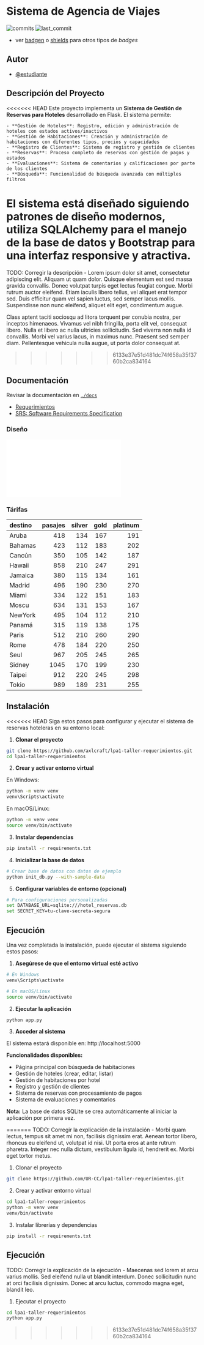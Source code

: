 # Sistema de Agencia de Viajes

![commits](https://badgen.net/github/commits/UR-CC/lp2-taller1?icon=github) 
![last_commit](https://img.shields.io/github/last-commit/UR-CC/lp2-taller1)

- ver [badgen](https://badgen.net/) o [shields](https://shields.io/) para otros tipos de _badges_

## Autor

- [@estudiante](https://www.github.com/estudiante)

## Descripción del Proyecto

<<<<<<< HEAD
Este proyecto implementa un **Sistema de Gestión de Reservas para Hoteles** desarrollado en Flask. El sistema permite:

	- **Gestión de Hoteles**: Registro, edición y administración de hoteles con estados activos/inactivos
	- **Gestión de Habitaciones**: Creación y administración de habitaciones con diferentes tipos, precios y capacidades
	- **Registro de Clientes**: Sistema de registro y gestión de clientes
	- **Reservas**: Proceso completo de reservas con gestión de pagos y estados
	- **Evaluaciones**: Sistema de comentarios y calificaciones por parte de los clientes
	- **Búsqueda**: Funcionalidad de búsqueda avanzada con múltiples filtros

El sistema está diseñado siguiendo patrones de diseño modernos, utiliza SQLAlchemy para el manejo de la base de datos y Bootstrap para una interfaz responsive y atractiva.
=======
TODO: Corregir la descripción - Lorem ipsum dolor sit amet, consectetur adipiscing elit. Aliquam ut quam dolor. Quisque elementum est sed massa gravida convallis. Donec volutpat turpis eget lectus feugiat congue. Morbi rutrum auctor eleifend. Etiam iaculis libero tellus, vel aliquet erat tempor sed. Duis efficitur quam vel sapien luctus, sed semper lacus mollis. Suspendisse non nunc eleifend, aliquet elit eget, condimentum augue.

Class aptent taciti sociosqu ad litora torquent per conubia nostra, per inceptos himenaeos. Vivamus vel nibh fringilla, porta elit vel, consequat libero. Nulla et libero ac nulla ultricies sollicitudin. Sed viverra non nulla id convallis. Morbi vel varius lacus, in maximus nunc. Praesent sed semper diam. Pellentesque vehicula nulla augue, ut porta dolor consequat at.
>>>>>>> 6133e37e51d481dc74f658a35f3760b2ca834164

## Documentación

Revisar la documentación en [`./docs`](./docs)

- [Requerimientos](./docs/requerimientos.md)
- [SRS: Software Requirements Specification](./docs/srs.md)

### Diseño

![Diagrama de Clases](./docs/diagramas.md)

### Tárifas

|destino|pasajes|silver|gold|platinum|
|:---|---:|---:|---:|---:|
|Aruba|418|134|167|191|
|Bahamas|423|112|183|202|
|Cancún|350|105|142|187|
|Hawaii|858|210|247|291|
|Jamaica|380|115|134|161|
|Madrid|496|190|230|270|
|Miami|334|122|151|183|
|Moscu|634|131|153|167|
|NewYork|495|104|112|210|
|Panamá|315|119|138|175|
|Paris|512|210|260|290|
|Rome|478|184|220|250|
|Seul|967|205|245|265|
|Sidney|1045|170|199|230|
|Taipei|912|220|245|298|
|Tokio|989|189|231|255|

## Instalación

<<<<<<< HEAD
Siga estos pasos para configurar y ejecutar el sistema de reservas hoteleras en su entorno local:

1. **Clonar el proyecto**
```bash
git clone https://github.com/axlcraft/lpa1-taller-requerimientos.git
cd lpa1-taller-requerimientos
```

2. **Crear y activar entorno virtual**

En Windows:
```bash
python -m venv venv
venv\Scripts\activate
```

En macOS/Linux:
```bash
python -m venv venv
source venv/bin/activate
```

3. **Instalar dependencias**
```bash
pip install -r requirements.txt
```

4. **Inicializar la base de datos**
```bash
# Crear base de datos con datos de ejemplo
python init_db.py --with-sample-data
```

5. **Configurar variables de entorno (opcional)**
```bash
# Para configuraciones personalizadas
set DATABASE_URL=sqlite:///hotel_reservas.db
set SECRET_KEY=tu-clave-secreta-segura
```
    
## Ejecución

Una vez completada la instalación, puede ejecutar el sistema siguiendo estos pasos:

1. **Asegúrese de que el entorno virtual esté activo**
```bash
# En Windows
venv\Scripts\activate

# En macOS/Linux
source venv/bin/activate
```

2. **Ejecutar la aplicación**
```bash
python app.py
```

3. **Acceder al sistema**

El sistema estará disponible en: http://localhost:5000

**Funcionalidades disponibles:**
- Página principal con búsqueda de habitaciones
- Gestión de hoteles (crear, editar, listar)
- Gestión de habitaciones por hotel
- Registro y gestión de clientes
- Sistema de reservas con procesamiento de pagos
- Sistema de evaluaciones y comentarios

**Nota:** La base de datos SQLite se crea automáticamente al iniciar la aplicación por primera vez.

=======
TODO: Corregir la explicación de la instalación - Morbi quam lectus, tempus sit amet mi non, facilisis dignissim erat. Aenean tortor libero, rhoncus eu eleifend ut, volutpat id nisi. Ut porta eros at ante rutrum pharetra. Integer nec nulla dictum, vestibulum ligula id, hendrerit ex. Morbi eget tortor metus.

1. Clonar el proyecto
```bash
git clone https://github.com/UR-CC/lpa1-taller-requerimientos.git
```

2. Crear y activar entorno virtual
```bash
cd lpa1-taller-requerimientos
python -m venv venv
venv/bin/activate
```

3. Instalar librerías y dependencias
```bash
pip install -r requirements.txt
```
    
## Ejecución

TODO: Corregir la explicación de la ejecución - Maecenas sed lorem at arcu varius mollis. Sed eleifend nulla ut blandit interdum. Donec sollicitudin nunc at orci facilisis dignissim. Donec at arcu luctus, commodo magna eget, blandit leo.

1. Ejecutar el proyecto
```bash
cd lpa1-taller-requerimientos
python app.py
```

>>>>>>> 6133e37e51d481dc74f658a35f3760b2ca834164
